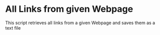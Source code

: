 # All Links from given Webpage

This script retrieves all links from a given Webpage and saves them as a text file
